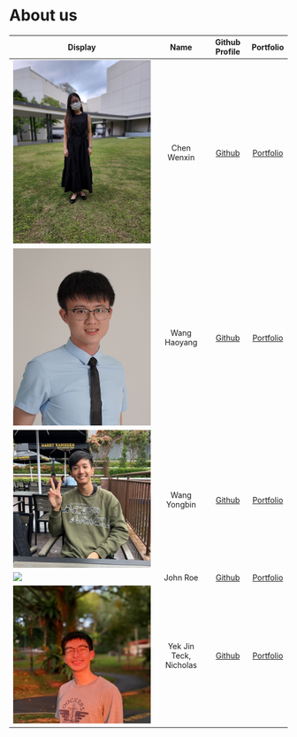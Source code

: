 # About us
| Display                                             |           Name             |            Github Profile               |             Portfolio              |
|-----------------------------------------------------|:--------------------------:|:-------------------------------------:  |:---------------------------------: |
| ![](./team/wenxin.jpg)                              |        Chen Wenxin         | [Github](https://github.com/wenxin-c)   | [Portfolio](docs/team/wenxin.md)   |
| ![](./team/WangHaoyang.png)                         |        Wang Haoyang        | [Github](https://github.com/haoyangw)   | [Portfolio](docs/team/haoyangw.md) |
| ![](./team/yongbin.png)                             |        Wang Yongbin        | [Github](https://github.com/YongbinWang)| [Portfolio](docs/team/yongbin.md)  |
| ![](https://via.placeholder.com/100.png?text=Photo) |          John Roe          |     [Github](https://github.com/)       | [Portfolio](docs/team/johndoe.md)  |
| ![Yek Jin Teck, Nicholas](./team/nichyjt.jpg)       |   Yek Jin Teck, Nicholas   |  [Github](https://github.com/nichyjt)   | [Portfolio](docs/team/nichyjt.md)  |

